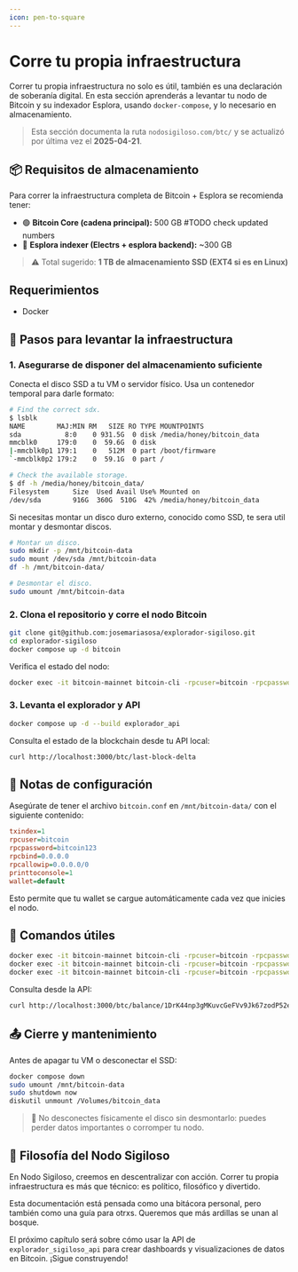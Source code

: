 ```yaml
---
icon: pen-to-square
---
```


# Corre tu propia infraestructura

Correr tu propia infraestructura no solo es útil, también es una declaración de soberanía digital. En esta sección aprenderás a levantar tu nodo de Bitcoin y su indexador Esplora, usando `docker-compose`, y lo necesario en almacenamiento.

> Esta sección documenta la ruta `nodosigiloso.com/btc/` y se actualizó por última vez el **2025-04-21**.

## 📦 Requisitos de almacenamiento

Para correr la infraestructura completa de Bitcoin + Esplora se recomienda tener:

- 🟢 **Bitcoin Core (cadena principal):** 500 GB #TODO check updated numbers
- 🔵 **Esplora indexer (Electrs + esplora backend):** ~300 GB

> ⚠️ Total sugerido: **1 TB de almacenamiento SSD (EXT4 si es en Linux)**

## Requerimientos

- Docker

## 🚀 Pasos para levantar la infraestructura

### 1. Asegurarse de disponer del almacenamiento suficiente

Conecta el disco SSD a tu VM o servidor físico. Usa un contenedor temporal para darle formato:

```bash
# Find the correct sdx.
$ lsblk
NAME        MAJ:MIN RM   SIZE RO TYPE MOUNTPOINTS
sda           8:0    0 931.5G  0 disk /media/honey/bitcoin_data
mmcblk0     179:0    0  59.6G  0 disk
|-mmcblk0p1 179:1    0   512M  0 part /boot/firmware
`-mmcblk0p2 179:2    0  59.1G  0 part /

# Check the available storage.
$ df -h /media/honey/bitcoin_data/
Filesystem      Size  Used Avail Use% Mounted on
/dev/sda        916G  360G  510G  42% /media/honey/bitcoin_data
```

Si necesitas montar un disco duro externo, conocido como SSD, te sera util montar y desmontar discos.

```bash
# Montar un disco.
sudo mkdir -p /mnt/bitcoin-data
sudo mount /dev/sda /mnt/bitcoin-data
df -h /mnt/bitcoin-data/

# Desmontar el disco.
sudo umount /mnt/bitcoin-data
```

### 2. Clona el repositorio y corre el nodo Bitcoin

```bash
git clone git@github.com:josemariasosa/explorador-sigiloso.git
cd explorador-sigiloso
docker compose up -d bitcoin
```

Verifica el estado del nodo:

```bash
docker exec -it bitcoin-mainnet bitcoin-cli -rpcuser=bitcoin -rpcpassword=bitcoin123 getblockchaininfo
```

### 3. Levanta el explorador y API

```bash
docker compose up -d --build explorador_api
```

Consulta el estado de la blockchain desde tu API local:

```bash
curl http://localhost:3000/btc/last-block-delta
```

## 🧠 Notas de configuración

Asegúrate de tener el archivo `bitcoin.conf` en `/mnt/bitcoin-data/` con el siguiente contenido:

```ini
txindex=1
rpcuser=bitcoin
rpcpassword=bitcoin123
rpcbind=0.0.0.0
rpcallowip=0.0.0.0/0
printtoconsole=1
wallet=default
```

Esto permite que tu wallet se cargue automáticamente cada vez que inicies el nodo.

## 🔧 Comandos útiles

```bash
docker exec -it bitcoin-mainnet bitcoin-cli -rpcuser=bitcoin -rpcpassword=bitcoin123 createwallet default
docker exec -it bitcoin-mainnet bitcoin-cli -rpcuser=bitcoin -rpcpassword=bitcoin123 getbestblockhash
docker exec -it bitcoin-mainnet bitcoin-cli -rpcuser=bitcoin -rpcpassword=bitcoin123 getblock <BLOCK_HASH> 2
```

Consulta desde la API:

```bash
curl http://localhost:3000/btc/balance/1DrK44np3gMKuvcGeFVv9Jk67zodP52eMu
```

## 📤 Cierre y mantenimiento

Antes de apagar tu VM o desconectar el SSD:

```bash
docker compose down
sudo umount /mnt/bitcoin-data
sudo shutdown now
diskutil unmount /Volumes/bitcoin_data
```

> 🧠 No desconectes físicamente el disco sin desmontarlo: puedes perder datos importantes o corromper tu nodo.

## 🌳 Filosofía del Nodo Sigiloso

En Nodo Sigiloso, creemos en descentralizar con acción. Correr tu propia infraestructura es más que técnico: es político, filosófico y divertido.

Esta documentación está pensada como una bitácora personal, pero también como una guía para otrxs. Queremos que más ardillas se unan al bosque.

El próximo capítulo será sobre cómo usar la API de `explorador_sigiloso_api` para crear dashboards y visualizaciones de datos en Bitcoin. ¡Sigue construyendo!


